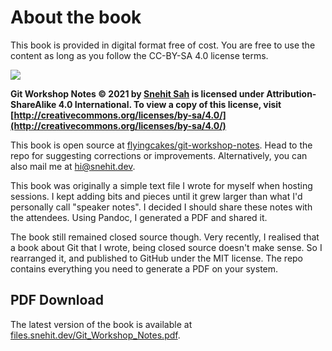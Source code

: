 # About the book

This book is provided in digital format free of cost. You are free to use the content as long as you follow the CC-BY-SA 4.0 license terms.

![](images/by-sa.png)

**Git Workshop Notes © 2021 by [Snehit Sah](https://github.com/flyingcakes85) is licensed under Attribution-ShareAlike 4.0 International. To view a copy of this license, visit [http://creativecommons.org/licenses/by-sa/4.0/](http://creativecommons.org/licenses/by-sa/4.0/)**

This book is open source at [flyingcakes/git-workshop-notes](https://github.com/flyingcakes85/git-workshop-notes). Head to the repo for suggesting corrections or improvements. Alternatively, you can also mail me at [hi@snehit.dev](hi@snehit.dev).

This book was originally a simple text file I wrote for myself when hosting sessions. I kept adding bits and pieces until it grew larger than what I'd personally call "speaker notes". I decided I should share these notes with the attendees. Using Pandoc, I generated a PDF and shared it.

The book still remained closed source though. Very recently, I realised that a book about Git that I wrote, being closed source doesn't make sense. So I rearranged it, and published to GitHub under the MIT license. The repo contains everything you need to generate a PDF on your system.

## PDF Download

The latest version of the book is available at [files.snehit.dev/Git_Workshop_Notes.pdf](https://files.snehit.dev/Git_Workshop_Notes.pdf).
